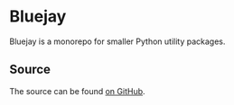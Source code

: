 # Bluejay

Bluejay is a monorepo for smaller Python utility packages.

## Source

The source can be found [on GitHub](https://github.com/RDIL/bluejay).
